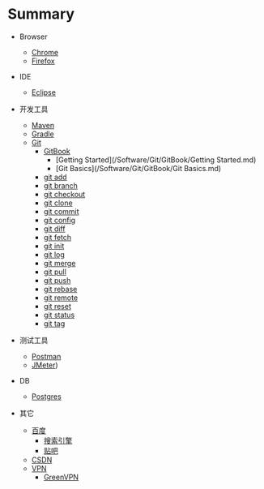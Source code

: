 # Summary

- Browser
  - [Chrome](/Software/Chrome/README.md)
  - [Firefox](/Software/Firefox/README.md)


- IDE
  - [Eclipse](/Software/Eclipse/README.md)


- 开发工具
  - [Maven](/Software/Maven/README.md)
  - [Gradle](/Software/Gradle/README.md)
  - [Git](/Software/Git/README.md)
    - [GitBook](/Software/Git/GitBook/README.md)
      - [Getting Started](/Software/Git/GitBook/Getting Started.md)
      - [Git Basics](/Software/Git/GitBook/Git Basics.md)
    - [git add](/Software/Git/add.md)
    - [git branch](/Software/Git/branch.md)
    - [git checkout](/Software/Git/checkout.md)
    - [git clone](/Software/Git/clone.md)
    - [git commit](/Software/Git/commit.md)
    - [git config](/Software/Git/config.md)
    - [git diff](/Software/Git/diff.md)
    - [git fetch](/Software/Git/fetch.md)
    - [git init](/Software/Git/init.md)
    - [git log](/Software/Git/log.md)
    - [git merge](/Software/Git/merge.md)
    - [git pull](/Software/Git/pull.md)
    - [git push](/Software/Git/push.md)
    - [git rebase](/Software/Git/rebase.md)
    - [git remote](/Software/Git/remote.md)
    - [git reset](/Software/Git/reset.md)
    - [git status](/Software/Git/status.md)
    - [git tag](/Software/Git/tag.md)


- 测试工具
  - [Postman](/Software/Postman/README.md)
  - [JMeter](/Software/JMeter/README.md))


- DB
  - [Postgres](/Software/Postgres/README.md)

 
- 其它
  - [百度](/Software/baidu/README.md)
    - [搜索引擎](/Software/baidu/se.md)
    - [贴吧](/Software/baidu/tieba.md)
  - [CSDN](/Software/CSDN/README.md)
  - [VPN](/Software/VPN/README.md)
    - [GreenVPN](/Software/VPN/GreenVPN.md)
